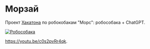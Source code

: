 # Морзай

Проект [Хакатона](https://voltbro.ru/robohack) по робокобакам "Морс": робособака  + ChatGPT.

[![Робособака](http://img.youtube.com/vi/c0s2pvRr4qk/hqdefault.jpg)](https://youtu.be/c0s2pvRr4qk)

https://youtu.be/c0s2pvRr4qk.
